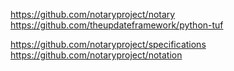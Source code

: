 https://github.com/notaryproject/notary
https://github.com/theupdateframework/python-tuf

https://github.com/notaryproject/specifications
https://github.com/notaryproject/notation
